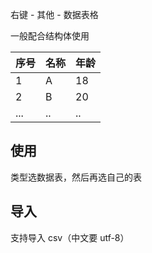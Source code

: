 右键 - 其他 - 数据表格

一般配合结构体使用

| 序号 | 名称 | 年龄 |
| ---- | ---- | ---- |
| 1    | A    | 18   |
| 2    | B    | 20   |
| ...  | ..   | ..   |


## 使用

类型选数据表，然后再选自己的表

## 导入

支持导入 csv（中文要 utf-8）



